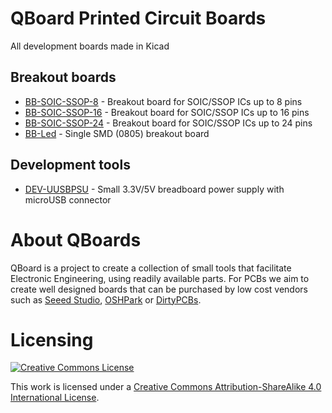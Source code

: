 # QBoard Printed Circuit Boards

All development boards made in Kicad

## Breakout boards

* [BB-SOIC-SSOP-8](bb-soic-ssop-8) - Breakout board for SOIC/SSOP ICs up to 8 pins
* [BB-SOIC-SSOP-16](bb-soic-ssop-16) - Breakout board for SOIC/SSOP ICs up to 16 pins
* [BB-SOIC-SSOP-24](bb-soic-ssop-24) - Breakout board for SOIC/SSOP ICs up to 24 pins
* [BB-Led](bb-led) - Single SMD (0805) breakout board

## Development tools

* [DEV-UUSBPSU](dev-uusb-psu) - Small 3.3V/5V breadboard power supply with microUSB connector

# About QBoards

QBoard is a project to create a collection of small tools that facilitate Electronic 
Engineering, using readily available parts. For PCBs we aim to create well designed 
boards that can be purchased by low cost vendors such as <a href="https://www.seeedstudio.com">
Seeed Studio</a>, <a href="https://oshpark.com/">OSHPark</a> or <a href="https://dirtypcbs.com">DirtyPCBs</a>.

# Licensing

<a rel="license" href="http://creativecommons.org/licenses/by-sa/4.0/"><img alt="Creative Commons License" style="border-width:0" src="https://i.creativecommons.org/l/by-sa/4.0/88x31.png" /></a>

This work is licensed under a [Creative Commons Attribution-ShareAlike 4.0 International License](http://creativecommons.org/licenses/by-sa/4.0/).
